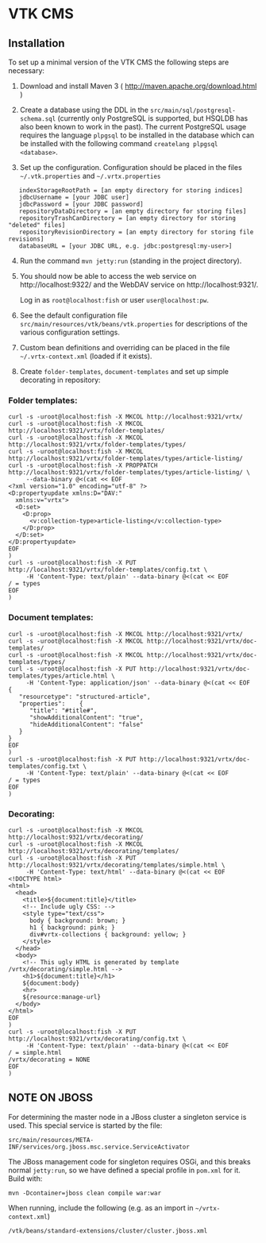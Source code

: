 # VTK CMS

## Installation

To set up a minimal version of the VTK CMS the following steps
are necessary:

1. Download and install Maven 3
   ( http://maven.apache.org/download.html )

2. Create a database using the DDL in the
   `src/main/sql/postgresql-schema.sql` (currently only PostgreSQL is
   supported, but HSQLDB has also been known to work in the past). The
   current PostgreSQL usage requires the language `plpgsql` to be
   installed in the database which can be installed with the following
   command `createlang plpgsql <database>`.

3. Set up the configuration. Configuration should be placed in the
   files `~/.vtk.properties` and `~/.vrtx.properties`
```
   indexStorageRootPath = [an empty directory for storing indices]
   jdbcUsername = [your JDBC user]
   jdbcPassword = [your JDBC password]
   repositoryDataDirectory = [an empty directory for storing files]
   repositoryTrashCanDirectory = [an empty directory for storing "deleted" files]
   repositoryRevisionDirectory = [an empty directory for storing file revisions]
   databaseURL = [your JDBC URL, e.g. jdbc:postgresql:my-user>]
```  
4. Run the command `mvn jetty:run` (standing in the project
   directory). 

5. You should now be able to access the web service on
   http://localhost:9322/ and the WebDAV service on
   http://localhost:9321/. 
   
   Log in as `root@localhost:fish` or user `user@localhost:pw`.

6. See the default configuration file
   `src/main/resources/vtk/beans/vtk.properties` for
   descriptions of the various configuration settings.

7. Custom bean definitions and overriding can be placed in the file
   `~/.vrtx-context.xml` (loaded if it exists).

8. Create `folder-templates`, `document-templates` and set up simple
   decorating in repository:

### Folder templates:

```
curl -s -uroot@localhost:fish -X MKCOL http://localhost:9321/vrtx/
curl -s -uroot@localhost:fish -X MKCOL http://localhost:9321/vrtx/folder-templates/
curl -s -uroot@localhost:fish -X MKCOL http://localhost:9321/vrtx/folder-templates/types/
curl -s -uroot@localhost:fish -X MKCOL http://localhost:9321/vrtx/folder-templates/types/article-listing/
curl -s -uroot@localhost:fish -X PROPPATCH http://localhost:9321/vrtx/folder-templates/types/article-listing/ \
     --data-binary @<(cat << EOF
<?xml version="1.0" encoding="utf-8" ?>
<D:propertyupdate xmlns:D="DAV:"
  xmlns:v="vrtx">
  <D:set>
    <D:prop>
      <v:collection-type>article-listing</v:collection-type>
    </D:prop>
  </D:set>
</D:propertyupdate>
EOF
)
curl -s -uroot@localhost:fish -X PUT http://localhost:9321/vrtx/folder-templates/config.txt \
     -H 'Content-Type: text/plain' --data-binary @<(cat << EOF
/ = types
EOF
)
```

### Document templates:

```
curl -s -uroot@localhost:fish -X MKCOL http://localhost:9321/vrtx/
curl -s -uroot@localhost:fish -X MKCOL http://localhost:9321/vrtx/doc-templates/
curl -s -uroot@localhost:fish -X MKCOL http://localhost:9321/vrtx/doc-templates/types/
curl -s -uroot@localhost:fish -X PUT http://localhost:9321/vrtx/doc-templates/types/article.html \
     -H 'Content-Type: application/json' --data-binary @<(cat << EOF
{
   "resourcetype": "structured-article",
   "properties":    {
      "title": "#title#",
      "showAdditionalContent": "true",
      "hideAdditionalContent": "false"
   }
}
EOF
)
curl -s -uroot@localhost:fish -X PUT http://localhost:9321/vrtx/doc-templates/config.txt \
     -H 'Content-Type: text/plain' --data-binary @<(cat << EOF
/ = types
EOF
)
```

### Decorating:

```
curl -s -uroot@localhost:fish -X MKCOL http://localhost:9321/vrtx/decorating/
curl -s -uroot@localhost:fish -X MKCOL http://localhost:9321/vrtx/decorating/templates/
curl -s -uroot@localhost:fish -X PUT http://localhost:9321/vrtx/decorating/templates/simple.html \
     -H 'Content-Type: text/html' --data-binary @<(cat << EOF
<!DOCTYPE html>
<html>
  <head>
    <title>${document:title}</title>
    <!-- Include ugly CSS: -->
    <style type="text/css">
      body { background: brown; }
      h1 { background: pink; }
      div#vrtx-collections { background: yellow; }
    </style>
  </head>
  <body>
    <!-- This ugly HTML is generated by template /vrtx/decorating/simple.html -->
    <h1>${document:title}</h1>
    ${document:body}
    <hr>
    ${resource:manage-url}
  </body>
</html>
EOF
)
curl -s -uroot@localhost:fish -X PUT http://localhost:9321/vrtx/decorating/config.txt \
     -H 'Content-Type: text/plain' --data-binary @<(cat << EOF
/ = simple.html
/vrtx/decorating = NONE
EOF
)
```

## NOTE ON JBOSS

For determining the master node in a JBoss cluster a singleton service is used.
This special service is started by the file:

`src/main/resources/META-INF/services/org.jboss.msc.service.ServiceActivator`

The JBoss management code for singleton requires OSGi, and this breaks normal
`jetty:run`, so we have defined a special profile in `pom.xml` for it. Build with:
```
mvn -Dcontainer=jboss clean compile war:war
```
When running, include the following (e.g. as an import in `~/vrtx-context.xml`)
```
/vtk/beans/standard-extensions/cluster/cluster.jboss.xml
```
